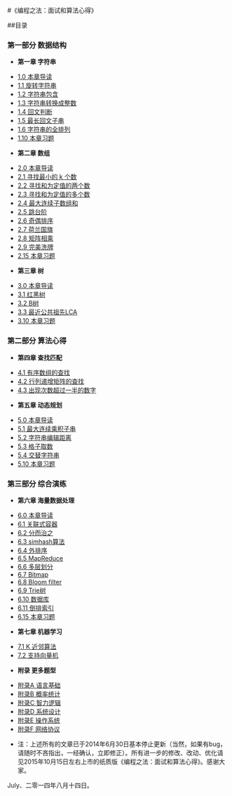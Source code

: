 #《编程之法：面试和算法心得》

##目录
### 第一部分 数据结构
* **第一章 字符串**
 - [1.0 本章导读](01.00.md)
 - [1.1 旋转字符串](01.01.md)
 - [1.2 字符串包含](01.02.md)
 - [1.3 字符串转换成整数](01.03.md)
 - [1.4 回文判断](01.04.md)
 - [1.5 最长回文子串](01.05.md)
 - [1.6 字符串的全排列](01.06.md)
 - [1.10 本章习题](01.10.md)
* **第二章 数组**
 - [2.0 本章导读](02.00.md)
 - [2.1 寻找最小的 k 个数](02.01.md) 
 - [2.2 寻找和为定值的两个数](02.02.md)
 - [2.3 寻找和为定值的多个数](02.03.md)
 - [2.4 最大连续子数组和](02.04.md)
 - [2.5 跳台阶](02.05.md)
 - [2.6 奇偶排序](02.06.md)
 - [2.7 荷兰国旗](02.07.md)
 - [2.8 矩阵相乘](02.08.md)
 - [2.9 完美洗牌](02.09.md)
 - [2.15 本章习题](02.15.md)
* **第三章 树**
 - [3.0 本章导读](03.00.md)
 - [3.1 红黑树](03.01.md)
 - [3.2 B树](03.02.md)
 - [3.3 最近公共祖先LCA](03.03.md)
 - [3.10 本章习题](03.10.md)
 
### 第二部分 算法心得
* **第四章 查找匹配**
 - [4.1 有序数组的查找](04.01.md)
 - [4.2 行列递增矩阵的查找](04.02.md)
 - [4.3 出现次数超过一半的数字](04.03.md)
* **第五章 动态规划**
 - [5.0 本章导读](05.00.md)
 - [5.1 最大连续乘积子串](05.01.md)
 - [5.2 字符串编辑距离](05.02.md)
 - [5.3 格子取数](05.03.md)
 - [5.4 交替字符串](05.04.md)
 - [5.10 本章习题](05.10.md)
 
### 第三部分 综合演练
* **第六章 海量数据处理**
 - [6.0 本章导读](06.00.md)
 - [6.1 关联式容器](06.01.md)
 - [6.2 分而治之](06.02.md)
 - [6.3 simhash算法](06.03.md)
 - [6.4 外排序](06.04.md)
 - [6.5 MapReduce](06.05.md)
 - [6.6 多层划分](06.06.md)
 - [6.7 Bitmap](06.07.md)
 - [6.8 Bloom filter](06.08.md)
 - [6.9 Trie树](06.09.md)
 - [6.10 数据库](06.10.md)
 - [6.11 倒排索引](06.11.md)
 - [6.15 本章习题](06.15.md)
* **第七章 机器学习**
 - [7.1 K 近邻算法](07.01.md)
 - [7.2 支持向量机](07.02.svm.md)
* **附录 更多题型**
 - [附录A 语言基础](08.00.md)
 - [附录B 概率统计](08.01.md)
 - [附录C 智力逻辑](08.02.md)
 - [附录D 系统设计](08.03.md)
 - [附录E 操作系统](08.04.md)
 - [附录F 网络协议](08.05.md)

* 注：上述所有的文章已于2014年6月30日基本停止更新（当然，如果有bug，请随时不吝指出，一经确认，立即修正）。所有进一步的修改、改动、优化请见2015年10月15日左右上市的纸质版《编程之法：面试和算法心得》。感谢大家。

July、二零一四年八月十四日。

